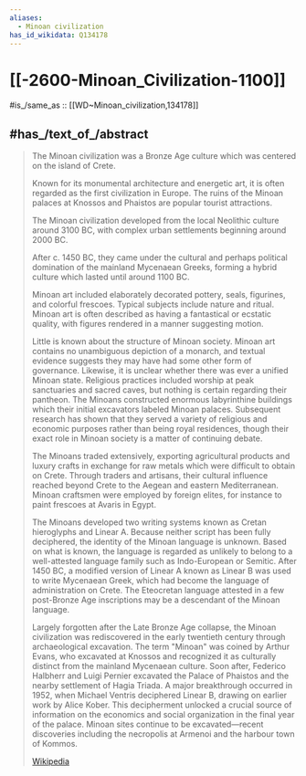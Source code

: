 ```yaml
---
aliases:
  - Minoan civilization
has_id_wikidata: Q134178
---
```


# [[-2600-Minoan_Civilization-1100]] 

#is_/same_as :: [[WD~Minoan_civilization,134178]] 

## #has_/text_of_/abstract 

> The Minoan civilization was a Bronze Age culture which was centered on the island of Crete. 
> 
> Known for its monumental architecture and energetic art, 
> it is often regarded as the first civilization in Europe. 
> The ruins of the Minoan palaces at Knossos and Phaistos are popular tourist attractions.
>
> The Minoan civilization developed from the local Neolithic culture around 3100 BC, 
> with complex urban settlements beginning around 2000 BC. 
> 
> After c. 1450 BC, they came under the cultural and perhaps political domination of the mainland Mycenaean Greeks, forming a hybrid culture which lasted until around 1100 BC.
>
> Minoan art included elaborately decorated pottery, seals, figurines, and colorful frescoes. Typical subjects include nature and ritual. Minoan art is often described as having a fantastical or ecstatic quality, with figures rendered in a manner suggesting motion. 
>
> Little is known about the structure of Minoan society. Minoan art contains no unambiguous depiction of a monarch, and textual evidence suggests they may have had some other form of governance. Likewise, it is unclear whether there was ever a unified Minoan state. Religious practices included worship at peak sanctuaries and sacred caves, but nothing is certain regarding their pantheon. The Minoans constructed enormous labyrinthine buildings which their initial excavators labeled Minoan palaces. Subsequent research has shown that they served a variety of religious and economic purposes rather than being royal residences, though their exact role in Minoan society is a matter of continuing debate. 
>
> The Minoans traded extensively, exporting agricultural products and luxury crafts in exchange for raw metals which were difficult to obtain on Crete. Through traders and artisans, their cultural influence reached beyond Crete to the Aegean and eastern Mediterranean. Minoan craftsmen were employed by foreign elites, for instance to paint frescoes at Avaris in Egypt.
>
> The Minoans developed two writing systems known as Cretan hieroglyphs and Linear A. Because neither script has been fully deciphered, the identity of the Minoan language is unknown. Based on what is known, the language is regarded as unlikely to belong to a well-attested language family such as Indo-European or Semitic. After 1450 BC, a modified version of Linear A known as Linear B was used to write Mycenaean Greek, which had become the language of administration on Crete. The Eteocretan language attested in a few post-Bronze Age inscriptions may be a descendant of the Minoan language.
>
> Largely forgotten after the Late Bronze Age collapse, the Minoan civilization was rediscovered in the early twentieth century through archaeological excavation. The term "Minoan" was coined by Arthur Evans, who excavated at Knossos and recognized it as culturally distinct from the mainland Mycenaean culture. Soon after, Federico Halbherr and Luigi Pernier excavated the Palace of Phaistos and the nearby settlement of Hagia Triada. A major breakthrough occurred in 1952, when Michael Ventris deciphered Linear B, drawing on earlier work by Alice Kober. This decipherment unlocked a crucial source of information on the economics and social organization in the final year of the palace. Minoan sites continue to be excavated—recent discoveries including the necropolis at Armenoi and the harbour town of Kommos.
>
> [Wikipedia](https://en.wikipedia.org/wiki/Minoan%20civilization) 

